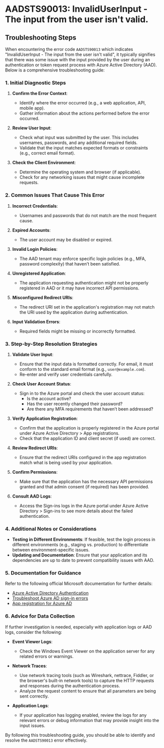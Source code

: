 # AADSTS90013: InvalidUserInput - The input from the user isn't valid.


## Troubleshooting Steps
When encountering the error code `AADSTS90013` which indicates "InvalidUserInput - The input from the user isn't valid", it typically signifies that there was some issue with the input provided by the user during an authentication or token request process with Azure Active Directory (AAD). Below is a comprehensive troubleshooting guide:

### 1. Initial Diagnostic Steps

1. **Confirm the Error Context**:
   - Identify where the error occurred (e.g., a web application, API, mobile app).
   - Gather information about the actions performed before the error occurred.

2. **Review User Input**:
   - Check what input was submitted by the user. This includes usernames, passwords, and any additional required fields.
   - Validate that the input matches expected formats or constraints (e.g., correct email format).

3. **Check the Client Environment**:
   - Determine the operating system and browser (if applicable).
   - Check for any networking issues that might cause incomplete requests.

### 2. Common Issues That Cause This Error

1. **Incorrect Credentials**:
   - Usernames and passwords that do not match are the most frequent cause.

2. **Expired Accounts**:
   - The user account may be disabled or expired.
  
3. **Invalid Login Policies**:
   - The AAD tenant may enforce specific login policies (e.g., MFA, password complexity) that haven’t been satisfied.

4. **Unregistered Application**:
   - The application requesting authentication might not be properly registered in AAD or it may have incorrect API permissions.

5. **Misconfigured Redirect URIs**:
   - The redirect URI set in the application's registration may not match the URI used by the application during authentication.

6. **Input Validation Errors**:
   - Required fields might be missing or incorrectly formatted.

### 3. Step-by-Step Resolution Strategies

1. **Validate User Input**:
   - Ensure that the input data is formatted correctly. For email, it must conform to the standard email format (e.g., `user@example.com`).
   - Re-enter and verify user credentials carefully.

2. **Check User Account Status**:
   - Sign in to the Azure portal and check the user account status:
     - Is the account active?
     - Has the user recently changed their password?
     - Are there any MFA requirements that haven’t been addressed?

3. **Verify Application Registration**:
   - Confirm that the application is properly registered in the Azure portal under Azure Active Directory > App registrations.
   - Check that the application ID and client secret (if used) are correct.

4. **Review Redirect URIs**:
   - Ensure that the redirect URIs configured in the app registration match what is being used by your application.

5. **Confirm Permissions**:
   - Make sure that the application has the necessary API permissions granted and that admin consent (if required) has been provided.

6. **Consult AAD Logs**:
   - Access the Sign-ins logs in the Azure portal under Azure Active Directory > Sign-ins to see more details about the failed authentication.

### 4. Additional Notes or Considerations

- **Testing in Different Environments**: If feasible, test the login process in different environments (e.g., staging vs. production) to differentiate between environment-specific issues.
- **Updating and Documentation**: Ensure that your application and its dependencies are up to date to prevent compatibility issues with AAD.

### 5. Documentation for Guidance

Refer to the following official Microsoft documentation for further details:
- [Azure Active Directory Authentication](https://docs.microsoft.com/en-us/azure/active-directory/develop/authentication-scenarios)
- [Troubleshoot Azure AD sign-in errors](https://docs.microsoft.com/en-us/azure/active-directory/reports-monitoring/troubleshoot-authentication-error)
- [App registration for Azure AD](https://docs.microsoft.com/en-us/azure/active-directory/develop/quickstart-register-app)

### 6. Advice for Data Collection

If further investigation is needed, especially with application logs or AAD logs, consider the following:

- **Event Viewer Logs**:
  - Check the Windows Event Viewer on the application server for any related errors or warnings.

- **Network Traces**:
  - Use network tracing tools (such as Wireshark, nettrace, Fiddler, or the browser's built-in network tools) to capture the HTTP requests and responses during the authentication process.
  - Analyze the request content to ensure that all parameters are being sent correctly.

- **Application Logs**:
  - If your application has logging enabled, review the logs for any relevant errors or debug information that may provide insight into the input issues.

By following this troubleshooting guide, you should be able to identify and resolve the `AADSTS90013` error effectively.